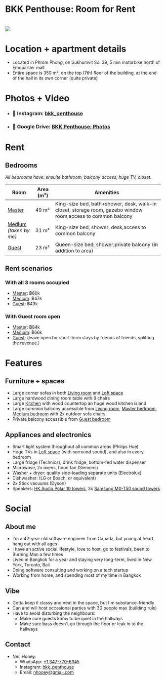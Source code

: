 # BKK Penthouse: Room for Rent
# ![](https://lh7-us.googleusercontent.com/X-8iucYGzk6qdpwcACR-Irsj4WuxdTqx2ythVSbWmSIz6LWmBN3kSxdTU0PeD0Veoh_gMLnN5ppYPLFjvVbIVM_FuwhHBp76Fjls0etsxVk76suJhRWpsc2yytAuTKboOhDizd-V4e3wI-tGdrHx0Z4)
# Location + apartment details
- Located in Phrom Phong, on Sukhumvit Soi 39, 5 min motorbike north of Emquartier mall
- Entire space is 350 m², on the top (7th) floor of the building, at the end of the hall in its own corner (quite private)
# Photos + Video
- ### 📸 Instagram:  [bkk_penthouse](https://www.instagram.com/bkk_penthouse/)
- ### 📂 Google Drive:  [BKK Penthouse: Photos](https://drive.google.com/drive/u/0/folders/1wt5pnQ4m0LKfggki_CsH4ask41gAtYsG)
# Rent

## Bedrooms
*All bedrooms have: ensuite bathroom, balcony access, huge TV, closet.*

| **Room** | **Area (m²)** | **Amenities** |
|---|---|---|
| [Master](https://drive.google.com/drive/folders/1rxNQa4u2Py6CHahz_tIUlDgEO3zm_Bzk) | 49 m² | King-size bed, bath+shower, desk, walk-in closet, storage room, gazebo window room,access to common balcony |
| [Medium](https://drive.google.com/drive/folders/1EwA3fcOcDQ37ejP8DjumQxspxK-D1ALY)<br/>*(taken by me)* | 31 m² | King-size bed, shower, desk,access to common balcony |
| [Guest](https://drive.google.com/drive/folders/1oVtzsVoTFeF6shWB-mGz7OUzaZCvX3nP) | 23 m² | Queen-size bed, shower,private balcony (in addition to area) |

## Rent scenarios

### With all 3 rooms occupied
- [Master](https://drive.google.com/drive/folders/1rxNQa4u2Py6CHahz_tIUlDgEO3zm_Bzk): ฿60k
- [Medium](https://drive.google.com/drive/folders/1EwA3fcOcDQ37ejP8DjumQxspxK-D1ALY): ฿47k
- [Guest](https://drive.google.com/drive/folders/1oVtzsVoTFeF6shWB-mGz7OUzaZCvX3nP): ฿43k

### With Guest room open
- [Master](https://drive.google.com/drive/folders/1rxNQa4u2Py6CHahz_tIUlDgEO3zm_Bzk): ฿84k
- [Medium](https://drive.google.com/drive/folders/1EwA3fcOcDQ37ejP8DjumQxspxK-D1ALY): ฿66k
- [Guest](https://drive.google.com/drive/folders/1oVtzsVoTFeF6shWB-mGz7OUzaZCvX3nP): (leave open for short-term stays by friends of friends, splitting the revenue.)

# Features
## Furniture + spaces
- Large corner sofas in both [Living room](https://drive.google.com/drive/folders/1E0gtDM__5ys3kjGnJAcYmvLkU4rtjdmV) and [Loft space](https://drive.google.com/drive/folders/1j21T8CZ4uWyEcpMpzm2W-ZyJXujutgVh)
- Large hardwood dining room table with 8 chairs
- Large [Kitchen](https://drive.google.com/drive/folders/1ZxHoB8suhfK6NCBEdSYXgabeMVKIeoB7) with wood countertop an huge wood kitchen island
- Large common balcony accessible from [Living room](https://drive.google.com/drive/folders/1E0gtDM__5ys3kjGnJAcYmvLkU4rtjdmV), [Master bedroom](https://drive.google.com/drive/folders/1rxNQa4u2Py6CHahz_tIUlDgEO3zm_Bzk), [Medium bedroom](https://drive.google.com/drive/folders/1EwA3fcOcDQ37ejP8DjumQxspxK-D1ALY) with 2x outdoor sofa chairs
- Private balcony accessible from [Guest bedroom](https://drive.google.com/drive/folders/1oVtzsVoTFeF6shWB-mGz7OUzaZCvX3nP)
## Appliances and electronics
- Smart light system throughout all common areas (Philips Hue)
- Huge TVs in [Loft space](https://drive.google.com/drive/folders/1j21T8CZ4uWyEcpMpzm2W-ZyJXujutgVh) (with surround sound), and also in every bedroom
- Large fridge (Technics), drink fridge, bottom-fed water dispenser
- Microwave, 2x ovens, hood fan (Siemens)
- Washer + dryer: quality side-loading separate units (Electrolux)
- Dishwasher: (LG or Bosch, or equivalent)
- 2x Stick vacuums (Dyson)
- Speakers: [HK Audio Polar 10 towers](https://hkaudio.com/products/polar/#iLightbox[image_carousel_2]/0), 3x [Samsung MX-T50 sound towers](https://www.samsung.com/ph/audio-devices/sound-tower/500w-sound-tower-black-mx-t50-xp/)
# Social
## About me
- I'm a 42-year old software engineer from Canada, but young at heart, hang out with all ages
- I have an active social lifestyle, love to host, go to festivals, been to Burning Man a few times
- Lived in Bangkok for a year and staying very long-term, lived in New York, Toronto, Bali
- Doing software consulting and working on a tech startup
- Working from home, and spending most of my time in Bangkok
## Vibe
- Gotta keep it classy and neat in the space, but I'm substance-friendly
- Can and will host occasional parties with 30 people max (building rule)
- Have to avoid disturbing the neighbours:
  - Make sure guests know to be quiet in the hallways
  - Make sure bass doesn't go through the floor or leak in to the hallways
## Contact
- Neil Hooey:
  - WhatsApp: [+1 347-770-6345](https://wa.me/+13477706345)
  - Instagram: [bkk_penthouse](https://www.instagram.com/bkk_penthouse/)
  - Email: [nhooey@gmail.com](mailto:nhooey@gmail.com)
